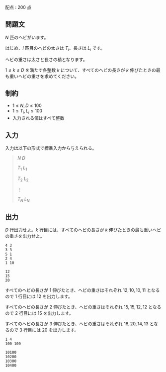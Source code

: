 配点 : $200$ 点

## 問題文

$N$ 匹のヘビがいます。

はじめ、$i$ 匹目のヘビの太さは $T_i$、長さは $L_i$ です。

ヘビの重さは太さと長さの積となります。

$1 \leq k \leq D$ を満たす各整数 $k$ について、すべてのヘビの長さが $k$ 伸びたときの最も重いヘビの重さを求めてください。

## 制約

- $1 \leq N, D \leq 100$
- $1 \leq T_i, L_i \leq 100$
- 入力される値はすべて整数

## 入力

入力は以下の形式で標準入力から与えられる。

> $N$ $D$
> 
> $T_1$ $L_1$
> 
> $T_2$ $L_2$
> 
> $\vdots$
> 
> $T_N$ $L_N$

## 出力

$D$ 行出力せよ。$k$ 行目には、すべてのヘビの長さが $k$ 伸びたときの最も重いヘビの重さを出力せよ。

```input1
4 3
3 3
5 1
2 4
1 10
```

```output1
12
15
20
```

すべてのヘビの長さが $1$ 伸びたとき、ヘビの重さはそれぞれ $12, 10, 10, 11$ となるので $1$ 行目には $12$ を出力します。

すべてのヘビの長さが $2$ 伸びたとき、ヘビの重さはそれぞれ $15, 15, 12, 12$ となるので $2$ 行目には $15$ を出力します。

すべてのヘビの長さが $3$ 伸びたとき、ヘビの重さはそれぞれ $18, 20, 14, 13$ となるので $3$ 行目には $20$ を出力します。

```input2
1 4
100 100
```

```output2
10100
10200
10300
10400
```